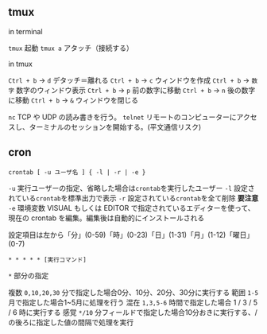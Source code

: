 ## tmux

in terminal

`tmux` 起動
`tmux a` アタッチ（接続する）

in tmux

`Ctrl + b` -> `d` デタッチ＝離れる
`Ctrl + b` -> `c` ウィンドウを作成
`Ctrl + b` -> `数字` 数字のウィンドウ表示
`Ctrl + b` -> `p` 前の数字に移動
`Ctrl + b` -> `n` 後の数字に移動
`Ctrl + b` -> `&` ウィンドウを閉じる

`nc` TCP や UDP の読み書きを行う。
`telnet` リモートのコンピューターにアクセスし、ターミナルのセッションを開始する。(平文通信リスク)

## cron

`crontab [ -u ユーザ名 ] { -l | -r | -e }`

`-u` 実行ユーザーの指定、省略した場合は`crontab`を実行したユーザー
`-l` 設定されている`crontab`を標準出力で表示
`-r` 設定されている`crontab`を全て削除 __要注意__
`-e` 環境変数 VISUAL もしくは EDITOR で指定されているエディターを使って、現在の crontab を編集。編集後は自動的にインストールされる

設定項目は左から「分」(0-59)「時」(0-23)「日」(1-31)「月」(1-12)「曜日」(0-7)


```
* * * * * [実行コマンド]
```

`*` 部分の指定

複数 `0,10,20,30` 分で指定した場合0分、10分、20分、30分に実行する
範囲 `1-5` 月で指定した場合1~5月に処理を行う
混在 `1,3,5-6` 時間で指定した場合 1 / 3 / 5 / 6 時に実行する
感覚 `*/10` 分フィールドで指定した場合10分おきに実行する、/の後ろに指定した値の間隔で処理を実行